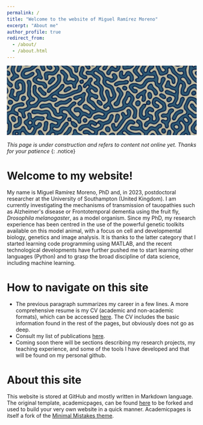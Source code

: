 ```yaml
---
permalink: /
title: "Welcome to the website of Miguel Ramírez Moreno"
excerpt: "About me"
author_profile: true
redirect_from: 
  - /about/
  - /about.html
---
```


<img width="1024" alt="image" src="https://raw.githubusercontent.com/miguelramirezmoreno/miguelramirezmoreno.github.io/master/images/header.png">



*This page is under construction and refers to content not online yet. Thanks for your patience*
{: .notice}

Welcome to my website!
======
My name is Miguel Ramírez Moreno, PhD and, in 2023, postdoctoral researcher at the University of Southampton (United Kingdom). I am currently investigating the mechanisms of transmission of tauopathies such as Alzheimer's disease or Frontotemporal dementia using the fruit fly, *Drosophila melanogaster*, as a model organism. Since my PhD, my research experience has been centred in the use of the powerful genetic toolkits available on this model animal, with a focus on cell and developmental biology, genetics and image analysis. It is thanks to the latter category that I started learning code programming using MATLAB, and the recent technological developments have further pushed me to start learning other languages (Python) and to grasp the broad discipline of data science, including machine learning.


How to navigate on this site
======
 - The previous paragraph summarizes my career in a few lines. A more comprehensive resume is my CV (academic and non-academic formats), which can be accessed [here](https://miguelramirezmoreno.github.io/cv/). The CV includes the basic information found in the rest of the pages, but obviously does not go as deep.
 - Consult my list of publications [here](https://miguelramirezmoreno.github.io/publications/).
 - Coming soon there will be sections describing my research projects, my teaching experience, and some of the tools I have developed and that will be found on my personal github.



About this site
======
This website is stored at GitHub and mostly written in Markdown language. The original template, academicpages, can be found  [here](https://github.com/academicpages/academicpages.github.io) to be forked and used to build your very own website in a quick manner. Academicpages is itself a fork of the  [Minimal Mistakes theme](https://mmistakes.github.io/minimal-mistakes/docs/configuration/).
